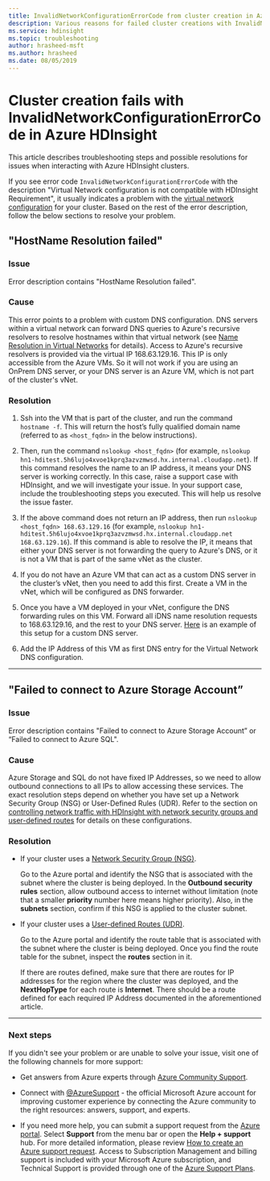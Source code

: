 ```yaml
---
title: InvalidNetworkConfigurationErrorCode from cluster creation in Azure HDInsight
description: Various reasons for failed cluster creations with InvalidNetworkConfigurationErrorCode in Azure HDInsight
ms.service: hdinsight
ms.topic: troubleshooting
author: hrasheed-msft
ms.author: hrasheed
ms.date: 08/05/2019
---
```


# Cluster creation fails with InvalidNetworkConfigurationErrorCode in Azure HDInsight

This article describes troubleshooting steps and possible resolutions for issues when interacting with Azure HDInsight clusters.

If you see error code `InvalidNetworkConfigurationErrorCode` with the description "Virtual Network configuration is not compatible with HDInsight Requirement", it usually indicates a problem with the [virtual network configuration](../hdinsight-plan-virtual-network-deployment.md) for your cluster. Based on the rest of the error description, follow the below sections to resolve your problem.

## "HostName Resolution failed"

### Issue

Error description contains "HostName Resolution failed".

### Cause

This error points to a problem with custom DNS configuration. DNS servers within a virtual network can forward DNS queries to Azure's recursive resolvers to resolve hostnames within that virtual network (see [Name Resolution in Virtual Networks](../../virtual-network/virtual-networks-name-resolution-for-vms-and-role-instances.md) for details). Access to Azure's recursive resolvers is provided via the virtual IP 168.63.129.16. This IP is only accessible from the Azure VMs. So it will not work if you are using an OnPrem DNS server, or your DNS server is an Azure VM, which is not part of the cluster's vNet.

### Resolution

1. Ssh into the VM that is part of the cluster, and run the command `hostname -f`. This will return the host’s fully qualified domain name (referred to as `<host_fqdn>` in the below instructions).

1. Then, run the command `nslookup <host_fqdn>` (for example, `nslookup hn1-hditest.5h6lujo4xvoe1kprq3azvzmwsd.hx.internal.cloudapp.net`). If this command resolves the name to an IP address, it means your DNS server is working correctly. In this case, raise a support case with HDInsight, and we will investigate your issue. In your support case, include the troubleshooting steps you executed. This will help us resolve the issue faster.

1. If the above command does not return an IP address, then run `nslookup <host_fqdn> 168.63.129.16` (for example, `nslookup hn1-hditest.5h6lujo4xvoe1kprq3azvzmwsd.hx.internal.cloudapp.net 168.63.129.16`). If this command is able to resolve the IP, it means that either your DNS server is not forwarding the query to Azure's DNS, or it is not a VM that is part of the same vNet as the cluster.

1. If you do not have an Azure VM that can act as a custom DNS server in the cluster’s vNet, then you need to add this first. Create a VM in the vNet, which will be configured as DNS forwarder.

1. Once you have a VM deployed in your vNet, configure the DNS forwarding rules on this VM. Forward all iDNS name resolution requests to 168.63.129.16, and the rest to your DNS server. [Here](../hdinsight-plan-virtual-network-deployment.md) is an example of this setup for a custom DNS server.

1. Add the IP Address of this VM as first DNS entry for the Virtual Network DNS configuration.

---

## "Failed to connect to Azure Storage Account”

### Issue

Error description contains "Failed to connect to Azure Storage Account” or “Failed to connect to Azure SQL".

### Cause

Azure Storage and SQL do not have fixed IP Addresses, so we need to allow outbound connections to all IPs to allow accessing these services. The exact resolution steps depend on whether you have set up a Network Security Group (NSG) or User-Defined Rules (UDR). Refer to the section on [controlling network traffic with HDInsight with network security groups and user-defined routes](../hdinsight-plan-virtual-network-deployment.md#hdinsight-ip) for details on these configurations.

### Resolution

* If your cluster uses a [Network Security Group (NSG)](../../virtual-network/virtual-network-vnet-plan-design-arm.md).

    Go to the Azure portal and identify the NSG that is associated with the subnet where the cluster is being deployed. In the **Outbound security rules** section, allow outbound access to internet without limitation (note that a smaller **priority** number here means higher priority). Also, in the **subnets** section, confirm if this NSG is applied to the cluster subnet.

* If your cluster uses a [User-defined Routes (UDR)](../../virtual-network/virtual-networks-udr-overview.md).

    Go to the Azure portal and identify the route table that is associated with the subnet where the cluster is being deployed. Once you find the route table for the subnet, inspect the **routes** section in it.

    If there are routes defined, make sure that there are routes for IP addresses for the region where the cluster was deployed, and the **NextHopType** for each route is **Internet**. There should be a route defined for each required IP Address documented in the aforementioned article.

---

### Next steps

If you didn't see your problem or are unable to solve your issue, visit one of the following channels for more support:

* Get answers from Azure experts through [Azure Community Support](https://azure.microsoft.com/support/community/).

* Connect with [@AzureSupport](https://twitter.com/azuresupport) - the official Microsoft Azure account for improving customer experience by connecting the Azure community to the right resources: answers, support, and experts.

* If you need more help, you can submit a support request from the [Azure portal](https://portal.azure.com/?#blade/Microsoft_Azure_Support/HelpAndSupportBlade/). Select **Support** from the menu bar or open the **Help + support** hub. For more detailed information, please review [How to create an Azure support request](https://docs.microsoft.com/azure/azure-supportability/how-to-create-azure-support-request). Access to Subscription Management and billing support is included with your Microsoft Azure subscription, and Technical Support is provided through one of the [Azure Support Plans](https://azure.microsoft.com/support/plans/).
